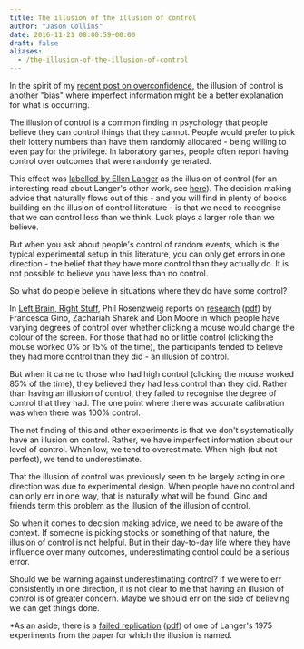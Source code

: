 ```yaml
---
title: The illusion of the illusion of control
author: "Jason Collins"
date: 2016-11-21 08:00:59+00:00
draft: false
aliases:
  - /the-illusion-of-the-illusion-of-control
---
```


In the spirit of my [recent post on overconfidence](https://www.jasoncollins.blog/overconfident-about-overconfidence/), the illusion of control is another "bias" where imperfect information might be a better explanation for what is occurring.

The illusion of control is a common finding in psychology that people believe they can control things that they cannot. People would prefer to pick their lottery numbers than have them randomly allocated - being willing to even pay for the privilege. In laboratory games, people often report having control over outcomes that were randomly generated.

This effect was [labelled by Ellen Langer](http://psycnet.apa.org/doi/10.1037/0022-3514.32.2.311) as the illusion of control (for an interesting read about Langer's other work, see [here](http://blogs.plos.org/mindthebrain/2014/11/05/re-examining-ellen-langers-classic-study-giving-plants-nursing-home-residents/)). The decision making advice that naturally flows out of this - and you will find in plenty of books building on the illusion of control literature - is that we need to recognise that we can control less than we think. Luck plays a larger role than we believe.

But when you ask about people's control of random events, which is the typical experimental setup in this literature, you can only get errors in one direction - the belief that they have more control than they actually do. It is not possible to believe you have less than no control.

So what do people believe in situations where they do have some control?

In [Left Brain, Right Stuff](https://www.jasoncollins.blog/rosenzweigs-left-brain-right-stuff-how-leaders-make-winning-decisions/), Phil Rosenzweig reports on [research](https://doi.org/10.1016/j.obhdp.2010.10.002) ([pdf](https://www.researchgate.net/profile/Don_Moore2/publication/266009496_The_Illusion_of_the_Illusion_of_Control/links/56ddd3d808ae46f1e99f8d1c/The-Illusion-of-the-Illusion-of-Control.pdf)) by Francesca Gino, Zachariah Sharek and Don Moore in which people have varying degrees of control over whether clicking a mouse would change the colour of the screen. For those that had no or little control (clicking the mouse worked 0% or 15% of the time), the participants tended to believe they had more control than they did - an illusion of control.

But when it came to those who had high control (clicking the mouse worked 85% of the time), they believed they had less control than they did. Rather than having an illusion of control, they failed to recognise the degree of control that they had. The one point where there was accurate calibration was when there was 100% control.

The net finding of this and other experiments is that we don't systematically have an illusion on control. Rather, we have imperfect information about our level of control. When low, we tend to overestimate. When high (but not perfect), we tend to underestimate.

That the illusion of control was previously seen to be largely acting in one direction was due to experimental design. When people have no control and can only err in one way, that is naturally what will be found. Gino and friends term this problem as the illusion of the illusion of control.

So when it comes to decision making advice, we need to be aware of the context. If someone is picking stocks or something of that nature, the illusion of control is not helpful. But in their day-to-day life where they have influence over many outcomes, underestimating control could be a serious error.

Should we be warning against underestimating control? If we were to err consistently in one direction, it is not clear to me that having an illusion of control is of greater concern. Maybe we should err on the side of believing we can get things done.

*As an aside, there is a [failed replication](http://onlinelibrary.wiley.com/doi/10.1111/j.1468-0017.1995.tb00022.x/abstract) ([pdf](http://www.schulte-mecklenbeck.com/pubs/Kuehberger1995.pdf)) of one of Langer's 1975 experiments from the paper for which the illusion is named.
